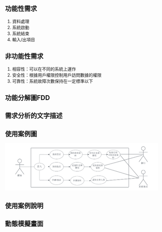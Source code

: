 ## 功能性需求
1. 資料處理
2. 系統啟動
3. 系統結束
4. 輸入/出項目

## 非功能性需求
1. 相容性：可以在不同的系統上運作
2. 安全性：根據用戶權限控制用戶訪問數據的權限
3. 可靠性：系統故障次數保持在一定標準以下

## 功能分解圖FDD

## 需求分析的文字描述

##  使用案例圖

 ![Blank](diagram.png 'Blank') 


## 使用案例說明

## 動態模擬畫面
